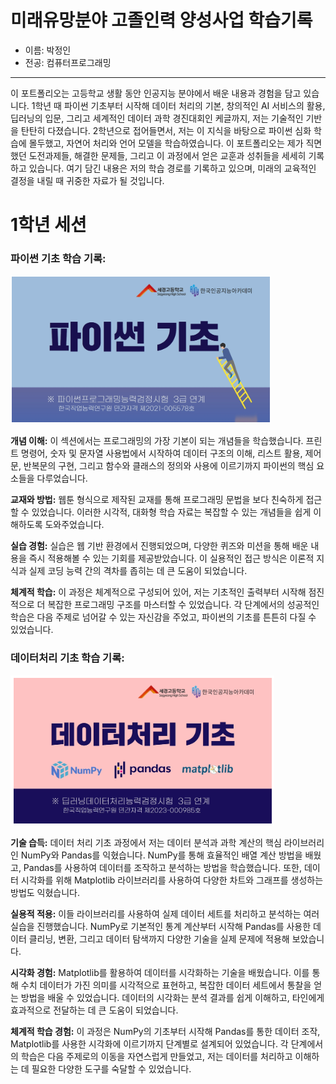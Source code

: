 # 미래유망분야 고졸인력 양성사업 학습기록

- 이름: 박정인
- 전공: 컴퓨터프로그래밍

---

이 포트폴리오는 고등학교 생활 동안 인공지능 분야에서 배운 내용과 경험을 담고 있습니다. 1학년 때 파이썬 기초부터 시작해 데이터 처리의 기본, 창의적인 AI 서비스의 활용, 딥러닝의 입문, 그리고 세계적인 데이터 과학 경진대회인 케글까지, 저는 기술적인 기반을 탄탄히 다졌습니다. 2학년으로 접어들면서, 저는 이 지식을 바탕으로 파이썬 심화 학습에 몰두했고, 자연어 처리와 언어 모델을 학습하였습니다. 이 포트폴리오는 제가 직면했던 도전과제들, 해결한 문제들, 그리고 이 과정에서 얻은 교훈과 성취들을 세세히 기록하고 있습니다. 여기 담긴 내용은 저의 학습 경로를 기록하고 있으며, 미래의 교육적인 결정을 내릴 때 귀중한 자료가 될 것입니다.


# 1학년 세션

### 파이썬 기초 학습 기록:

![파이썬 수업](./images/python_02.png)

**개념 이해:** 이 섹션에서는 프로그래밍의 가장 기본이 되는 개념들을 학습했습니다. 프린트 명령어, 숫자 및 문자열 사용법에서 시작하여 데이터 구조의 이해, 리스트 활용, 제어문, 반복문의 구현, 그리고 함수와 클래스의 정의와 사용에 이르기까지 파이썬의 핵심 요소들을 다루었습니다.

**교재와 방법:** 웹툰 형식으로 제작된 교재를 통해 프로그래밍 문법을 보다 친숙하게 접근할 수 있었습니다. 이러한 시각적, 대화형 학습 자료는 복잡할 수 있는 개념들을 쉽게 이해하도록 도와주었습니다.

**실습 경험:** 실습은 웹 기반 환경에서 진행되었으며, 다양한 퀴즈와 미션을 통해 배운 내용을 즉시 적용해볼 수 있는 기회를 제공받았습니다. 이 실용적인 접근 방식은 이론적 지식과 실제 코딩 능력 간의 격차를 좁히는 데 큰 도움이 되었습니다.

**체계적 학습:** 이 과정은 체계적으로 구성되어 있어, 저는 기초적인 출력부터 시작해 점진적으로 더 복잡한 프로그래밍 구조를 마스터할 수 있었습니다. 각 단계에서의 성공적인 학습은 다음 주제로 넘어갈 수 있는 자신감을 주었고, 파이썬의 기초를 튼튼히 다질 수 있었습니다.


### 데이터처리 기초 학습 기록:

![데이터처리 수업](./images/data_01.png)

**기술 습득:** 데이터 처리 기초 과정에서 저는 데이터 분석과 과학 계산의 핵심 라이브러리인 NumPy와 Pandas를 익혔습니다. NumPy를 통해 효율적인 배열 계산 방법을 배웠고, Pandas를 사용하여 데이터를 조작하고 분석하는 방법을 학습했습니다. 또한, 데이터 시각화를 위해 Matplotlib 라이브러리를 사용하여 다양한 차트와 그래프를 생성하는 방법도 익혔습니다.

**실용적 적용:** 이들 라이브러리를 사용하여 실제 데이터 세트를 처리하고 분석하는 여러 실습을 진행했습니다. NumPy로 기본적인 통계 계산부터 시작해 Pandas를 사용한 데이터 클리닝, 변환, 그리고 데이터 탐색까지 다양한 기술을 실제 문제에 적용해 보았습니다.

**시각화 경험:** Matplotlib를 활용하여 데이터를 시각화하는 기술을 배웠습니다. 이를 통해 수치 데이터가 가진 의미를 시각적으로 표현하고, 복잡한 데이터 세트에서 통찰을 얻는 방법을 배울 수 있었습니다. 데이터의 시각화는 분석 결과를 쉽게 이해하고, 타인에게 효과적으로 전달하는 데 큰 도움이 되었습니다.

**체계적 학습 경험:** 이 과정은 NumPy의 기초부터 시작해 Pandas를 통한 데이터 조작, Matplotlib를 사용한 시각화에 이르기까지 단계별로 설계되어 있었습니다. 각 단계에서의 학습은 다음 주제로의 이동을 자연스럽게 만들었고, 저는 데이터를 처리하고 이해하는 데 필요한 다양한 도구를 숙달할 수 있었습니다.

